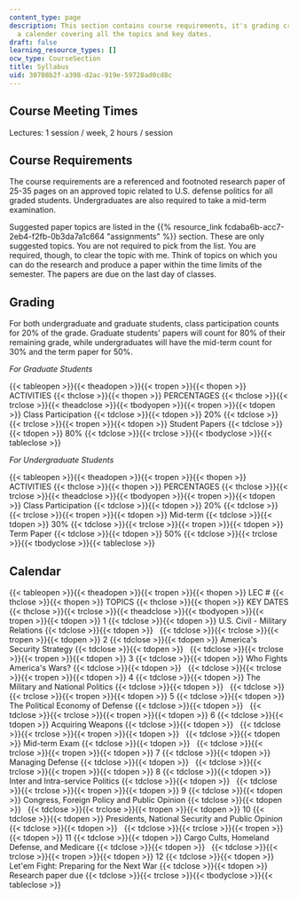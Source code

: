 ```yaml
---
content_type: page
description: This section contains course requirements, it's grading criteria and
  a calender covering all the topics and key dates.
draft: false
learning_resource_types: []
ocw_type: CourseSection
title: Syllabus
uid: 30708b2f-a398-d2ac-919e-59728ad0cd8c
---
```

## Course Meeting Times

Lectures: 1 session / week, 2 hours / session

## Course Requirements

The course requirements are a referenced and footnoted research paper of 25-35 pages on an approved topic related to U.S. defense politics for all graded students. Undergraduates are also required to take a mid-term examination.

Suggested paper topics are listed in the {{% resource_link fcdaba6b-acc7-2eb4-f2fb-0b3da7a1c664 "assignments" %}} section. These are only suggested topics. You are not required to pick from the list. You are required, though, to clear the topic with me. Think of topics on which you can do the research and produce a paper within the time limits of the semester. The papers are due on the last day of classes.

## Grading

For both undergraduate and graduate students, class participation counts for 20% of the grade. Graduate students' papers will count for 80% of their remaining grade, while undergraduates will have the mid-term count for 30% and the term paper for 50%.

*For Graduate Students*

{{< tableopen >}}{{< theadopen >}}{{< tropen >}}{{< thopen >}}
ACTIVITIES
{{< thclose >}}{{< thopen >}}
PERCENTAGES
{{< thclose >}}{{< trclose >}}{{< theadclose >}}{{< tbodyopen >}}{{< tropen >}}{{< tdopen >}}
Class Participation
{{< tdclose >}}{{< tdopen >}}
20%
{{< tdclose >}}{{< trclose >}}{{< tropen >}}{{< tdopen >}}
Student Papers
{{< tdclose >}}{{< tdopen >}}
80%
{{< tdclose >}}{{< trclose >}}{{< tbodyclose >}}{{< tableclose >}}

*For Undergraduate Students*

{{< tableopen >}}{{< theadopen >}}{{< tropen >}}{{< thopen >}}
ACTIVITIES
{{< thclose >}}{{< thopen >}}
PERCENTAGES
{{< thclose >}}{{< trclose >}}{{< theadclose >}}{{< tbodyopen >}}{{< tropen >}}{{< tdopen >}}
Class Participation
{{< tdclose >}}{{< tdopen >}}
20%
{{< tdclose >}}{{< trclose >}}{{< tropen >}}{{< tdopen >}}
Mid-term
{{< tdclose >}}{{< tdopen >}}
30%
{{< tdclose >}}{{< trclose >}}{{< tropen >}}{{< tdopen >}}
Term Paper
{{< tdclose >}}{{< tdopen >}}
50%
{{< tdclose >}}{{< trclose >}}{{< tbodyclose >}}{{< tableclose >}}

## Calendar

{{< tableopen >}}{{< theadopen >}}{{< tropen >}}{{< thopen >}}
LEC #
{{< thclose >}}{{< thopen >}}
TOPICS
{{< thclose >}}{{< thopen >}}
KEY DATES
{{< thclose >}}{{< trclose >}}{{< theadclose >}}{{< tbodyopen >}}{{< tropen >}}{{< tdopen >}}
1
{{< tdclose >}}{{< tdopen >}}
U.S. Civil - Military Relations
{{< tdclose >}}{{< tdopen >}}
 
{{< tdclose >}}{{< trclose >}}{{< tropen >}}{{< tdopen >}}
2
{{< tdclose >}}{{< tdopen >}}
America's Security Strategy
{{< tdclose >}}{{< tdopen >}}
 
{{< tdclose >}}{{< trclose >}}{{< tropen >}}{{< tdopen >}}
3
{{< tdclose >}}{{< tdopen >}}
Who Fights America's Wars?
{{< tdclose >}}{{< tdopen >}}
 
{{< tdclose >}}{{< trclose >}}{{< tropen >}}{{< tdopen >}}
4
{{< tdclose >}}{{< tdopen >}}
The Military and National Politics
{{< tdclose >}}{{< tdopen >}}
 
{{< tdclose >}}{{< trclose >}}{{< tropen >}}{{< tdopen >}}
5
{{< tdclose >}}{{< tdopen >}}
The Political Economy of Defense
{{< tdclose >}}{{< tdopen >}}
 
{{< tdclose >}}{{< trclose >}}{{< tropen >}}{{< tdopen >}}
6
{{< tdclose >}}{{< tdopen >}}
Acquiring Weapons
{{< tdclose >}}{{< tdopen >}}
 
{{< tdclose >}}{{< trclose >}}{{< tropen >}}{{< tdopen >}}
 
{{< tdclose >}}{{< tdopen >}}
Mid-term Exam
{{< tdclose >}}{{< tdopen >}}
 
{{< tdclose >}}{{< trclose >}}{{< tropen >}}{{< tdopen >}}
7
{{< tdclose >}}{{< tdopen >}}
Managing Defense
{{< tdclose >}}{{< tdopen >}}
 
{{< tdclose >}}{{< trclose >}}{{< tropen >}}{{< tdopen >}}
8
{{< tdclose >}}{{< tdopen >}}
Inter and Intra-service Politics
{{< tdclose >}}{{< tdopen >}}
 
{{< tdclose >}}{{< trclose >}}{{< tropen >}}{{< tdopen >}}
9
{{< tdclose >}}{{< tdopen >}}
Congress, Foreign Policy and Public Opinion
{{< tdclose >}}{{< tdopen >}}
 
{{< tdclose >}}{{< trclose >}}{{< tropen >}}{{< tdopen >}}
10
{{< tdclose >}}{{< tdopen >}}
Presidents, National Security and Public Opinion
{{< tdclose >}}{{< tdopen >}}
 
{{< tdclose >}}{{< trclose >}}{{< tropen >}}{{< tdopen >}}
11
{{< tdclose >}}{{< tdopen >}}
Cargo Cults, Homeland Defense, and Medicare
{{< tdclose >}}{{< tdopen >}}
 
{{< tdclose >}}{{< trclose >}}{{< tropen >}}{{< tdopen >}}
12
{{< tdclose >}}{{< tdopen >}}
Let'em Fight: Preparing for the Next War
{{< tdclose >}}{{< tdopen >}}
Research paper due
{{< tdclose >}}{{< trclose >}}{{< tbodyclose >}}{{< tableclose >}}